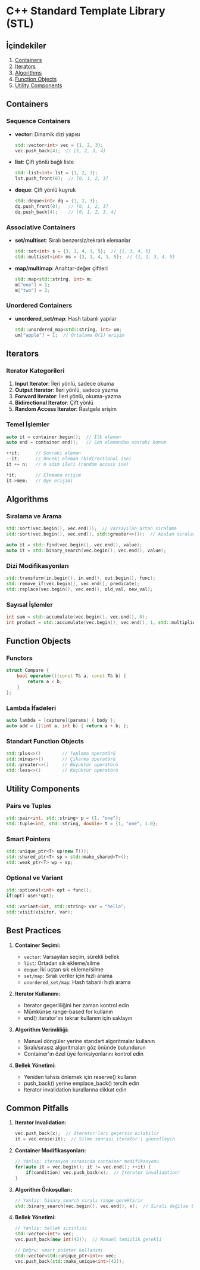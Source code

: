 # C++ Standard Template Library (STL)

## İçindekiler
1. [Containers](#containers)
2. [Iterators](#iterators)
3. [Algorithms](#algorithms)
4. [Function Objects](#function-objects)
5. [Utility Components](#utility-components)

## Containers

### Sequence Containers
- **vector**: Dinamik dizi yapısı
  ```cpp
  std::vector<int> vec = {1, 2, 3};
  vec.push_back(4);  // [1, 2, 3, 4]
  ```

- **list**: Çift yönlü bağlı liste
  ```cpp
  std::list<int> lst = {1, 2, 3};
  lst.push_front(0);  // [0, 1, 2, 3]
  ```

- **deque**: Çift yönlü kuyruk
  ```cpp
  std::deque<int> dq = {1, 2, 3};
  dq.push_front(0);   // [0, 1, 2, 3]
  dq.push_back(4);    // [0, 1, 2, 3, 4]
  ```

### Associative Containers
- **set/multiset**: Sıralı benzersiz/tekrarlı elemanlar
  ```cpp
  std::set<int> s = {3, 1, 4, 1, 5};  // {1, 3, 4, 5}
  std::multiset<int> ms = {3, 1, 4, 1, 5};  // {1, 1, 3, 4, 5}
  ```

- **map/multimap**: Anahtar-değer çiftleri
  ```cpp
  std::map<std::string, int> m;
  m["one"] = 1;
  m["two"] = 2;
  ```

### Unordered Containers
- **unordered_set/map**: Hash tabanlı yapılar
  ```cpp
  std::unordered_map<std::string, int> um;
  um["apple"] = 1;  // Ortalama O(1) erişim
  ```

## Iterators

### Iterator Kategorileri
1. **Input Iterator**: İleri yönlü, sadece okuma
2. **Output Iterator**: İleri yönlü, sadece yazma
3. **Forward Iterator**: İleri yönlü, okuma-yazma
4. **Bidirectional Iterator**: Çift yönlü
5. **Random Access Iterator**: Rastgele erişim

### Temel İşlemler
```cpp
auto it = container.begin();  // İlk eleman
auto end = container.end();   // Son elemandan sonraki konum

++it;      // Sonraki eleman
--it;      // Önceki eleman (bidirectional ise)
it += n;   // n adım ileri (random access ise)

*it;       // Elemana erişim
it->mem;   // Üye erişimi
```

## Algorithms

### Sıralama ve Arama
```cpp
std::sort(vec.begin(), vec.end());  // Varsayılan artan sıralama
std::sort(vec.begin(), vec.end(), std::greater<>());  // Azalan sıralama

auto it = std::find(vec.begin(), vec.end(), value);
auto it = std::binary_search(vec.begin(), vec.end(), value);
```

### Dizi Modifikasyonları
```cpp
std::transform(in.begin(), in.end(), out.begin(), func);
std::remove_if(vec.begin(), vec.end(), predicate);
std::replace(vec.begin(), vec.end(), old_val, new_val);
```

### Sayısal İşlemler
```cpp
int sum = std::accumulate(vec.begin(), vec.end(), 0);
int product = std::accumulate(vec.begin(), vec.end(), 1, std::multiplies<>());
```

## Function Objects

### Functors
```cpp
struct Compare {
    bool operator()(const T& a, const T& b) {
        return a < b;
    }
};
```

### Lambda İfadeleri
```cpp
auto lambda = [capture](params) { body };
auto add = [](int a, int b) { return a + b; };
```

### Standart Function Objects
```cpp
std::plus<>()        // Toplama operatörü
std::minus<>()       // Çıkarma operatörü
std::greater<>()     // Büyüktür operatörü
std::less<>()        // Küçüktür operatörü
```

## Utility Components

### Pairs ve Tuples
```cpp
std::pair<int, std::string> p = {1, "one"};
std::tuple<int, std::string, double> t = {1, "one", 1.0};
```

### Smart Pointers
```cpp
std::unique_ptr<T> up(new T());
std::shared_ptr<T> sp = std::make_shared<T>();
std::weak_ptr<T> wp = sp;
```

### Optional ve Variant
```cpp
std::optional<int> opt = func();
if(opt) use(*opt);

std::variant<int, std::string> var = "hello";
std::visit(visitor, var);
```

## Best Practices

1. **Container Seçimi:**
   - `vector`: Varsayılan seçim, sürekli bellek
   - `list`: Ortadan sık ekleme/silme
   - `deque`: İki uçtan sık ekleme/silme
   - `set/map`: Sıralı veriler için hızlı arama
   - `unordered_set/map`: Hash tabanlı hızlı arama

2. **Iterator Kullanımı:**
   - Iterator geçerliliğini her zaman kontrol edin
   - Mümkünse range-based for kullanın
   - end() iterator'ını tekrar kullanım için saklayın

3. **Algorithm Verimliliği:**
   - Manuel döngüler yerine standart algoritmalar kullanın
   - Sıralı/sırasız algoritmaları göz önünde bulundurun
   - Container'ın özel üye fonksiyonlarını kontrol edin

4. **Bellek Yönetimi:**
   - Yeniden tahsis önlemek için reserve() kullanın
   - push_back() yerine emplace_back() tercih edin
   - Iterator invalidation kurallarına dikkat edin

## Common Pitfalls

1. **Iterator Invalidation:**
   ```cpp
   vec.push_back(x);  // Iterator'ları geçersiz kılabilir
   it = vec.erase(it);  // Silme sonrası iterator'ı güncelleyin
   ```

2. **Container Modifikasyonları:**
   ```cpp
   // Yanlış: iterasyon sırasında container modifikasyonu
   for(auto it = vec.begin(); it != vec.end(); ++it) {
       if(condition) vec.push_back(x);  // Iterator invalidation!
   }
   ```

3. **Algorithm Önkoşulları:**
   ```cpp
   // Yanlış: binary_search sıralı range gerektirir
   std::binary_search(vec.begin(), vec.end(), x);  // Sıralı değilse tanımsız
   ```

4. **Bellek Yönetimi:**
   ```cpp
   // Yanlış: bellek sızıntısı
   std::vector<int*> vec;
   vec.push_back(new int(42));  // Manuel temizlik gerekli
   
   // Doğru: smart pointer kullanımı
   std::vector<std::unique_ptr<int>> vec;
   vec.push_back(std::make_unique<int>(42));
   ```
``` 